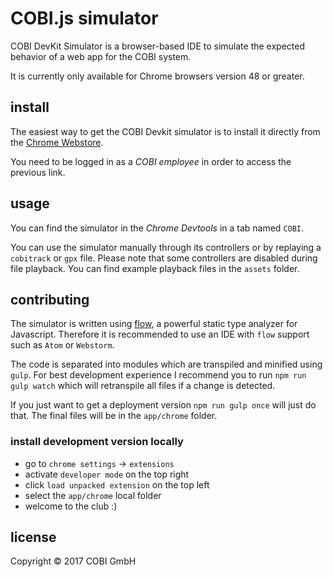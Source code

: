 
# COBI.js simulator

COBI DevKit Simulator is a browser-based IDE to simulate the expected behavior
of a web app for the COBI system.

It is currently only available for Chrome browsers version 48 or greater.

## install
The easiest way to get the COBI Devkit simulator is to install it directly from the
[Chrome Webstore](https://chrome.google.com/webstore/detail/cobi-jetpack-simulator/hpdhkapigojggienmiejhblkhenjdbno).

You need to be logged in as a *COBI employee* in order to access the previous link.

## usage
You can find the simulator in the *Chrome Devtools* in a tab named `COBI`.

You can use the simulator manually through its controllers or by replaying a
`cobitrack` or `gpx` file. Please note that some controllers are disabled during
file playback. You can find example playback files in the `assets` folder.

## contributing

The simulator is written using [flow](https://flow.org/), a powerful static type analyzer for Javascript.
Therefore it is recommended to use an IDE with `flow` support such as `Atom` or `Webstorm`.

The code is separated into modules which are transpiled and minified using `gulp`.
For best development experience I recommend you to run `npm run gulp watch` which
will retranspile all files if a change is detected.

If you just want to get a deployment version `npm run gulp once` will just do that.
The final files will be in the `app/chrome` folder.

### install development version locally
- go to `chrome settings` -> `extensions`
- activate `developer mode` on the top right
- click `load unpacked extension` on the top left
- select the `app/chrome` local folder
- welcome to the club :)

## license

Copyright © 2017 COBI GmbH
